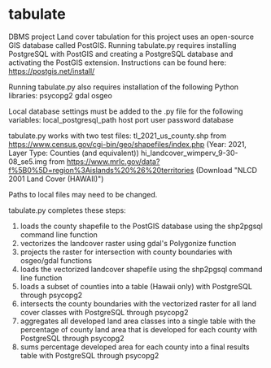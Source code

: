 # tabulate
DBMS project
Land cover tabulation for this project uses an open-source GIS database called PostGIS. Running tabulate.py requires installing
PostgreSQL with PostGIS and creating a PostgreSQL database and activating the PostGIS extension. Instructions can be found here:
https://postgis.net/install/ 

Running tabulate.py also requires installation of the following Python libraries:
psycopg2
gdal
osgeo

Local database settings must be added to the .py file for the following variables:
local_postgresql_path
host
port
user
password
database

tabulate.py works with two test files:
tl_2021_us_county.shp from https://www.census.gov/cgi-bin/geo/shapefiles/index.php (Year: 2021, Layer Type: Counties (and 
	equivalent))
hi_landcover_wimperv_9-30-08_se5.img from https://www.mrlc.gov/data?f%5B0%5D=region%3Aislands%20%26%20territories (Download 
	"NLCD 2001 Land Cover (HAWAII)")

Paths to local files may need to be changed.

tabulate.py completes these steps:
1) loads the county shapefile to the PostGIS database using the shp2pgsql command line function
2) vectorizes the landcover raster using gdal's Polygonize function
3) projects the raster for intersection with county boundaries with osgeo/gdal functions
4) loads the vectorized landcover shapefile using the shp2pgsql command line function
5) loads a subset of counties into a table (Hawaii only) with PostgreSQL through psycopg2
6) intersects the county boundaries with the vectorized raster for all land cover classes with PostgreSQL through psycopg2
7) aggregates all developed land area classes into a single table with the percentage of county land area that is developed for
	each county with PostgreSQL through psycopg2
8) sums percentage developed area for each county into a final results table with PostgreSQL through psycopg2
